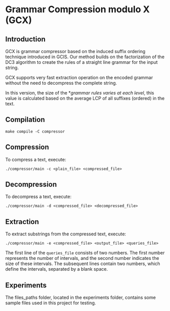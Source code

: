 # Grammar Compression modulo X (GCX)

## Introduction

GCX is grammar compressor based on the induced suffix ordering technique introduced in GCIS. Our method builds on the factorization of the DC3 algorithm to create the rules of a straight line grammar for the input string.

GCX supports very fast extraction operation on the encoded grammar without the need to decompress the complete string.

In this version, the size of the \*_grammar rules varies at each level_, this value is calculated based on the average LCP of all suffixes (ordered) in the text.

## Compilation

```shell
make compile -C compressor
```

## Compression

To compress a text, execute:

```shell
./compressor/main -c <plain_file> <compressed_file>
```

## Decompression

To decompress a text, execute:

```shell
./compressor/main -d <compressed_file> <decompressed_file>
```

## Extraction

To extract substrings from the compressed text, execute:

```shell
./compressor/main -e <compressed_file> <output_file> <queries_file>
```

The first line of the `queries_file` consists of two numbers. The first number represents the number of intervals, and the second number indicates the size of these intervals. The subsequent lines contain two numbers, which define the intervals, separated by a blank space.

## Experiments

The files_paths folder, located in the experiments folder, contains some sample files used in this project for testing.

